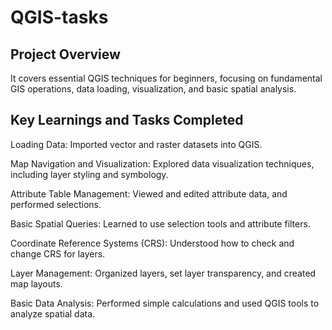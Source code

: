 # QGIS-tasks
##  Project Overview
It covers essential QGIS techniques for beginners, focusing on fundamental GIS operations, data loading, visualization, and basic spatial analysis.
##  Key Learnings and Tasks Completed
Loading Data: Imported vector and raster datasets into QGIS.

Map Navigation and Visualization: Explored data visualization techniques, including layer styling and symbology.

Attribute Table Management: Viewed and edited attribute data, and performed selections.

Basic Spatial Queries: Learned to use selection tools and attribute filters.

Coordinate Reference Systems (CRS): Understood how to check and change CRS for layers.

Layer Management: Organized layers, set layer transparency, and created map layouts.

Basic Data Analysis: Performed simple calculations and used QGIS tools to analyze spatial data.

